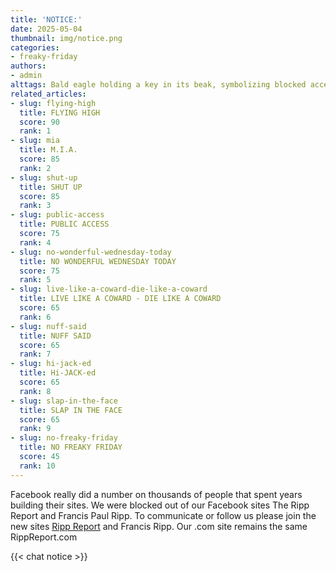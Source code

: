 ```yaml
---
title: 'NOTICE:'
date: 2025-05-04
thumbnail: img/notice.png
categories:
- freaky-friday
authors:
- admin
alttags: Bald eagle holding a key in its beak, symbolizing blocked access to Facebook pages like Ripp Report and Francis Ripp
related_articles:
- slug: flying-high
  title: FLYING HIGH
  score: 90
  rank: 1
- slug: mia
  title: M.I.A.
  score: 85
  rank: 2
- slug: shut-up
  title: SHUT UP
  score: 85
  rank: 3
- slug: public-access
  title: PUBLIC ACCESS
  score: 75
  rank: 4
- slug: no-wonderful-wednesday-today
  title: NO WONDERFUL WEDNESDAY TODAY
  score: 75
  rank: 5
- slug: live-like-a-coward-die-like-a-coward
  title: LIVE LIKE A COWARD - DIE LIKE A COWARD
  score: 65
  rank: 6
- slug: nuff-said
  title: NUFF SAID
  score: 65
  rank: 7
- slug: hi-jack-ed
  title: Hi-JACK-ed
  score: 65
  rank: 8
- slug: slap-in-the-face
  title: SLAP IN THE FACE
  score: 65
  rank: 9
- slug: no-freaky-friday
  title: NO FREAKY FRIDAY
  score: 45
  rank: 10
---
```

Facebook really did a number on thousands of people that spent years building their sites. We were blocked out of our Facebook sites The Ripp Report and Francis Paul Ripp. To communicate or follow us please join the new sites <a href="https://www.facebook.com/rippreport" >Ripp Report</a> and Francis Ripp. Our .com site remains the same RippReport.com</a>

{{< chat notice >}}